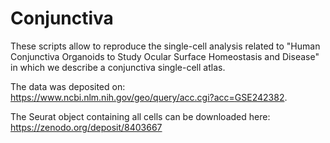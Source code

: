 # Conjunctiva

These scripts allow to reproduce the single-cell analysis related to "Human Conjunctiva Organoids to Study Ocular Surface Homeostasis and Disease" in which we describe a conjunctiva single-cell atlas.

The data was deposited on: https://www.ncbi.nlm.nih.gov/geo/query/acc.cgi?acc=GSE242382.

The Seurat object containing all cells can be downloaded here: https://zenodo.org/deposit/8403667
